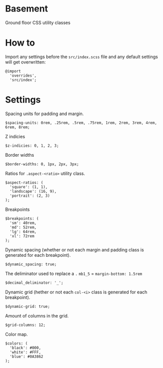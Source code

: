 # Basement
Ground floor CSS utility classes

# How to
Import any settings before the `src/index.scss` file and any default settings will get overwritten:
```
@import
  'overrides',
  'src/index';
```

# Settings
Spacing units for padding and margin.
```
$spacing-units: 0rem, .25rem, .5rem, .75rem, 1rem, 2rem, 3rem, 4rem, 6rem, 8rem;
```

Z indicies
```
$z-indicies: 0, 1, 2, 3;
```

Border widths
```
$border-widths: 0, 1px, 2px, 3px;
```

Ratios for `.aspect-<ratio>` utility class.
```
$aspect-ratios: (
  'square': (1, 1),
  'landscape': (16, 9),
  'portrait': (2, 3)
);
```

Breakpoints
```
$breakpoints: (
  'sm': 40rem,
  'md': 52rem,
  'lg': 64rem,
  'xl': 72rem
);
```

Dynamic spacing (whether or not each margin and padding class is generated for each breakpoint).
```
$dynamic_spacing: true;
```

The deliminator used to replace a `.`
`mb1_5` = `margin-bottom: 1.5rem`
```
$decimal_deliminator: '_';
```

Dynamic grid (hether or not each `col-<i>` class is generated for each breakpoint).
```
$dynamic-grid: true;
```

Amount of columns in the grid.
```
$grid-columns: 12;
```

Color map.
```
$colors: (
  'black': #000,
  'white': #FFF,
  'blue': #0A3862
);
```
